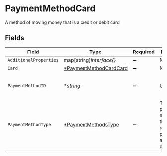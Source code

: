 # PaymentMethodCard

A method of moving money that is a credit or debit card


## Fields

| Field                                                                     | Type                                                                      | Required                                                                  | Description                                                               | Example                                                                   |
| ------------------------------------------------------------------------- | ------------------------------------------------------------------------- | ------------------------------------------------------------------------- | ------------------------------------------------------------------------- | ------------------------------------------------------------------------- |
| `AdditionalProperties`                                                    | map[string]*interface{}*                                                  | :heavy_minus_sign:                                                        | N/A                                                                       |                                                                           |
| `Card`                                                                    | [*PaymentMethodCardCard](../../models/shared/paymentmethodcardcard.md)    | :heavy_minus_sign:                                                        | N/A                                                                       |                                                                           |
| `PaymentMethodID`                                                         | **string*                                                                 | :heavy_minus_sign:                                                        | UUID v4                                                                   | ec7e1848-dc80-4ab0-8827-dd7fc0737b43                                      |
| `PaymentMethodType`                                                       | [*PaymentMethodsType](../../models/shared/paymentmethodstype.md)          | :heavy_minus_sign:                                                        | The payment method type that represents a payment rail and directionality |                                                                           |